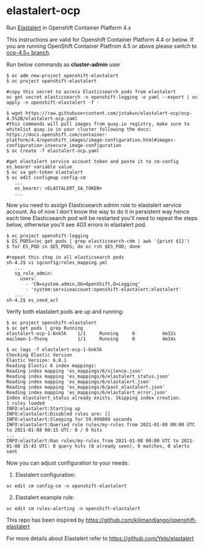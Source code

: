 # elastalert-ocp
Run [Elastalert](https://github.com/Yelp/elastalert) in Openshift Container Platform 4.x

This instructions are valid for Openshift Container Platform 4.4 or below. If you are running OpenShift Container Platfrom 4.5 or above please switch to [ocp-4.5+ branch](https://github.com/jstakun/elastalert-ocp/tree/ocp-4.5+).

Run below commands as **cluster-admin** user
```
$ oc adm new-project openshift-elastalert
$ oc project openshift-elastalert

#copy this secret to access Elasticsearch pods from elastalert
oc get secret elasticsearch -n openshift-logging -o yaml --export | oc apply -n openshift-elastalert -f -

$ wget https://raw.githubusercontent.com/jstakun/elastalert-ocp/ocp-4.5%2B/elastalert-ocp.yaml
#this commands will pull images from quay.io registry, make sure to whitelist quay.io in your cluster following the docs: https://docs.openshift.com/container-platform/4.4/openshift_images/image-configuration.html#images-configuration-insecure_image-configuration
$ oc create -f elastalert-ocp.yaml

#get elastalert service account token and paste it to cm-config es_bearer variable value
$ oc sa get-token elastalert 
$ oc edit configmap config-cm
   ...
   es_bearer: <ELASTALERT_SA_TOKEN>
   ...
```
Now you need to assign Elasticsearch admin role to elastalert service account. As of now I don't know the way to do it in persistent way hence each time Elasticsearch pod will be restarted you'll need to repeat the steps below, otherwise you'll see 403 errors in elastalert pod.

```
$ oc project openshift-logging
$ ES_PODS=(oc get pods | grep elasticsearch-cdm | awk '{print $1}')
$ for ES_POD in $ES_PODS; do oc rsh $ES_POD; done

#repeat this step in all elasticsearch pods
sh-4.2$ vi sgconfig/roles_mapping.yml
   ...
   sg_role_admin:
     users:
       - 'CN=system.admin,OU=OpenShift,O=Logging'
       - 'system:serviceaccount:openshift-elastalert:elastalert'
   ...
sh-4.2$ es_seed_acl
```

Verify both elastalert pods are up and running:
```
$ oc project openshift-elastalert
$ oc get pods | grep Running
elastalert-ocp-1-6nk5k    1/1     Running     0          4m32s
mailman-1-fhsnq           1/1     Running     0          4m34s

$ oc logs -f elastalert-ocp-1-6nk5k
Checking Elastic Version
Elastic Version: 6.8.1
Reading Elastic 6 index mappings:
Reading index mapping 'es_mappings/6/silence.json'
Reading index mapping 'es_mappings/6/elastalert_status.json'
Reading index mapping 'es_mappings/6/elastalert.json'
Reading index mapping 'es_mappings/6/past_elastalert.json'
Reading index mapping 'es_mappings/6/elastalert_error.json'
Index elastalert_status already exists. Skipping index creation.
1 rules loaded
INFO:elastalert:Starting up
INFO:elastalert:Disabled rules are: []
INFO:elastalert:Sleeping for 59.999889 seconds
INFO:elastalert:Queried rule rules/my-rules from 2021-01-08 00:00 UTC to 2021-01-08 00:15 UTC: 0 / 0 hits
...
INFO:elastalert:Ran rules/my-rules from 2021-01-08 00:00 UTC to 2021-01-08 15:43 UTC: 0 query hits (0 already seen), 0 matches, 0 alerts sent
```

Now you can adjust configuration to your needs:

1. Elastalert configuration:
```
oc edit cm config-cm -n openshift-elastalert
```
2. Elastalert example rule:
```
oc edit cm rules-alerting -n openshift-elastalert
```


This repo has been inspired by https://github.com/kilimandjango/openshift-elastalert

For more details about Elastalert refer to https://github.com/Yelp/elastalert
